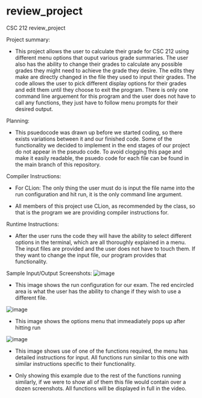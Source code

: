 # review_project
CSC 212 review_project


Project summary:
- This project allows the user to calculate their grade for CSC 212 using different menu options that ouput various grade summaries. The user also has the ability to change their grades to calculate any possible grades they might need to achieve the grade they desire. The edits they make are directly changed in the file they used to input their grades. The code allows the user to pick different display options for their grades and edit them until they choose to exit the program. There is only one command line arguement for this program and the user does not have to call any functions, they just have to follow menu prompts for their desired output. 

Planning: 
- This psuedocode was drawn up before we started coding, so there exists variations between it and our finished code. Some of the functionality we decided to implement in the end stages of our project do not appear in the pseudo code. To avoid clogging this page and make it easily readable, the psuedo code for each file can be found in the main branch of this repository. 

Compiler Instructions:
- For CLion: The only thing the user must do is input the file name into the run configuration and hit run, it is the only command line argument.
* All members of this project use CLion, as recommended by the class, so that is the program we are providing compiler instructions for.

Runtime Instructions: 
- After the user runs the code they will have the ability to select different options in the terminal, which are all thoroughly explained in a menu. The input files are provided and the user does not have to touch them. If they want to change the input file, our program provides that functionality. 

Sample Input/Output Screenshots:
![image](https://user-images.githubusercontent.com/98424311/221714576-720e5593-2e01-4928-9a15-f1d61fc0e3e0.png)
- This image shows the run configuration for our exam. The red encircled area is what the user has the ability to change if they wish to use a different file. 

![image](https://user-images.githubusercontent.com/98424311/221714715-693c2f47-9a5a-4f44-a584-64e75c68606f.png)
- This image shows the options menu that immeadiately pops up after hitting run

![image](https://user-images.githubusercontent.com/98424311/221714904-4baa9943-4aff-4129-8267-52ee3bb222c8.png)
- This image shows use of one of the functions required, the menu has detailed instructions for input. All functions run similar to this one with similar instructions specific to their functionality. 

* Only showing this example due to the rest of the functions running similarly, if we were to show all of them this file would contain over a dozen screenshots. All functions will be displayed in full in the video.


